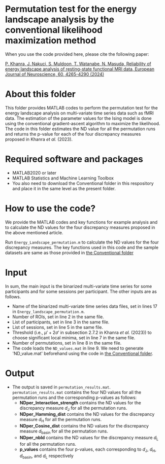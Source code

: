 # Permutation test for the energy landscape analysis by the conventional likelihood maximization method

When you use the code provided here, please cite the following paper:

[P. Khanra, J. Nakuci, S. Muldoon, T. Watanabe, N. Masuda, Reliability of energy landscape analysis of resting-state functional MRI data, European Journal of Neuroscience, 60, 4265-4290 (2024)](https://doi.org/10.1111/ejn.16390)

# About this folder

This folder provides MATLAB codes to perform the permutation test for the energy landscape analysis on multi-variate time series data such as fMRI data. The estimation of the parameter values for the Ising model is done using the conventional gradient-ascent algorithm to maximize the likelihood. The code in this folder estimates the ND value for all the permutation runs and returns the p-value for each of the four discrepancy measures proposed in Khanra *et al.* (2023).

# Required software and packages

- MATLAB2020 or later
- MATLAB Statistics and Machine Learning Toolbox
- You also need to download the Conventional folder in this respository and place it in the same level as the present folder.

# How to use the code?

We provide the MATLAB codes and key functions for example analysis and to calculate the ND values for the four discrepancy measures proposed in the above mentioned article.

Run `Energy_Landscape_permutation.m` to calculate the ND values for the four discrepancy measures. The key functions used in this code and the sample datasets are same as those provided in [the Conventional folder](https://github.com/pitambarkhanra/energy_landscape_analysis/tree/main/Conventional)

# Input
In sum, the main input is the binarized multi-variate time series for some participants and for some sessions per participant. The other inputs are as follows.
- Name of the binarized multi-variate time series data files, set in lines 17 in `Energy_landscape_permutation.m`.
- Number of ROIs, set in line 2 in the same file.
- List of participants, set in line 3 in the same file.
- List of sessions, set in line 5 in the same file.
- Threshold (i.e., $\mu' + 2\sigma'$ in subsection $2.7.2$ in Khanra *et al.* (2023)) to choose significant local minima, set in line 7 in the same file.
- Number of permutations, set in line 8 in the same file.
- The code loads the `ND_values.mat` in line 9. We need to generate 'ND_value.mat' beforehand using the code in [the Conventional folder](https://github.com/pitambarkhanra/energy_landscape_analysis/tree/main/Conventional).

# Output
- The output is saved in ``permutation_results.mat``. ``permutation_results.mat`` contains the four ND values for all the permutation runs and the corresponding p-values as follows:
    - **NDper_Interaction_strength** contains the ND values for the discrepancy measure $d_{\text{J}}$ for all the permutation runs.
    - **NDper_Hamming_dist** contains the ND values for the discrepancy measure $d_{\text{H}}$ for all the permutation runs.
    - **NDper_Cosine_dist** contains the ND values for the discrepancy measure $d_{\text{basin}}$ for all the permutation runs.
    - **NDper_nbld** contains the ND values for the discrepancy measure $d_{\text{L}}$ for all the permutation runs.
    - **p_values** contains the four p-values, each corresponding to $d_{\text{J}}$, $d_{\text{H}}$, $d_{\text{basin}}$, and $d_{\text{L}}$ respectively
